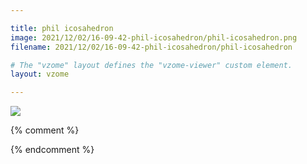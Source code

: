 ```yaml
---

title: phil icosahedron
image: 2021/12/02/16-09-42-phil-icosahedron/phil-icosahedron.png
filename: 2021/12/02/16-09-42-phil-icosahedron/phil-icosahedron

# The "vzome" layout defines the "vzome-viewer" custom element.
layout: vzome

---
```


<vzome-viewer src="{{ site.github.url }}/{{ page.filename }}.vZome" style="width: 100%; height: 65vh;">
  <img src="{{ site.github.url }}/{{ page.filename }}.png"/>
</vzome-viewer>

{% comment %}


{% endcomment %}
